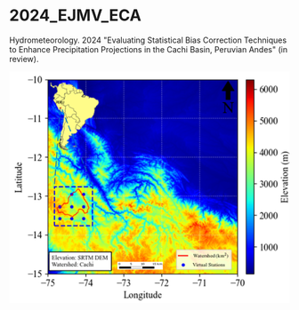 # 2024_EJMV_ECA

 Hydrometeorology. 2024 "Evaluating Statistical Bias Correction Techniques to Enhance Precipitation Projections in the Cachi Basin, Peruvian Andes" (in review).

![RAIN4PE_Mensual](https://github.com/jonatanmoreno777/Hydro-meteorological/blob/master/Imagen3.png)
